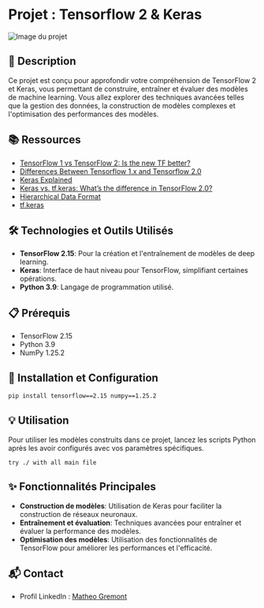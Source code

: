 # Projet : Tensorflow 2 & Keras

![Image du projet](https://th.bing.com/th/id/R.1a9e9e4543c43713bc3439a84aa1a2d1?rik=qN2qreZ4yswwkA&pid=ImgRaw&r=0)

## 📝 Description
Ce projet est conçu pour approfondir votre compréhension de TensorFlow 2 et Keras, vous permettant de construire, entraîner et évaluer des modèles de machine learning. Vous allez explorer des techniques avancées telles que la gestion des données, la construction de modèles complexes et l'optimisation des performances des modèles.

## 📚 Ressources
- [TensorFlow 1 vs TensorFlow 2: Is the new TF better?](https://example.com/tf1_vs_tf2)
- [Differences Between Tensorflow 1.x and Tensorflow 2.0](https://example.com/tf1_vs_tf2_differences)
- [Keras Explained](https://example.com/keras_explained)
- [Keras vs. tf.keras: What’s the difference in TensorFlow 2.0?](https://example.com/keras_vs_tfkeras)
- [Hierarchical Data Format](https://example.com/hdf)
- [tf.keras](https://www.tensorflow.org/api_docs/python/tf/keras)

## 🛠️ Technologies et Outils Utilisés
- **TensorFlow 2.15**: Pour la création et l'entraînement de modèles de deep learning.
- **Keras**: Interface de haut niveau pour TensorFlow, simplifiant certaines opérations.
- **Python 3.9**: Langage de programmation utilisé.

## 📋 Prérequis
- TensorFlow 2.15
- Python 3.9
- NumPy 1.25.2

## 🚀 Installation et Configuration
```bash
pip install tensorflow==2.15 numpy==1.25.2
```

## 💡 Utilisation
Pour utiliser les modèles construits dans ce projet, lancez les scripts Python après les avoir configurés avec vos paramètres spécifiques.
```
try ./ with all main file
```

## ✨ Fonctionnalités Principales
- **Construction de modèles**: Utilisation de Keras pour faciliter la construction de réseaux neuronaux.
- **Entraînement et évaluation**: Techniques avancées pour entraîner et évaluer la performance des modèles.
- **Optimisation des modèles**: Utilisation des fonctionnalités de TensorFlow pour améliorer les performances et l'efficacité.

## 📬 Contact
- Profil LinkedIn : [Matheo Gremont](https://www.linkedin.com/in/matheo-gremont-aa0b41251/)
